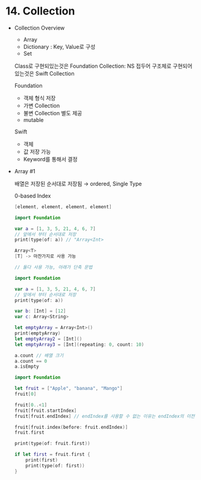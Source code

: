 # 14. Collection

- Collection Overview
    - Array
    - Dictionary : Key, Value로 구성
    - Set

    Class로 구현되있는것은 Foundation Collection: NS 접두어
    구조체로 구현되어있는것은 Swift Collection

    Foundation

    - 객체 형식 저장
    - 가변 Collection
    - 불변 Collection 별도 제공
    - mutable

    Swift

    - 객체
    - 값 저장 가능
    - Keyword를 통해서 결정
    
- Array #1

    배열은 저장된 순서대로 저장됨 → ordered, Single Type

    0-based Index

    ```swift
    [element, element, element, element]
    ```

    ```swift
    import Foundation

    var a = [1, 3, 5, 21, 4, 6, 7]
    // 앞에서 부터 순서대로 저장
    print(type(of: a)) // "Array<Int>
    ```

    ```swift
    Array<T>
    [T] -> 마찬가지로 사용 가능

    // 둘다 사용 가능, 아래가 단축 문법
    ```

    ```swift
    import Foundation

    var a = [1, 3, 5, 21, 4, 6, 7]
    // 앞에서 부터 순서대로 저장
    print(type(of: a))

    var b: [Int] = [12]
    var c: Array<String>

    let emptyArray = Array<Int>()
    print(emptyArray)
    let emptyArray2 = [Int]()
    let emptyArray3 = [Int](repeating: 0, count: 10)

    a.count // 배열 크기
    a.count == 0
    a.isEmpty
    ```

    ```swift
    import Foundation

    let fruit = ["Apple", "banana", "Mango"]
    fruit[0]

    fruit[0..<1]
    fruit[fruit.startIndex]
    fruit[fruit.endIndex] // endIndex를 사용할 수 없는 이유는 endIndex의 이전이 마지막이기 때문

    fruit[fruit.index(before: fruit.endIndex)]
    fruit.first

    print(type(of: fruit.first))

    if let first = fruit.first {
        print(first)
        print(type(of: first))
    }
    ```